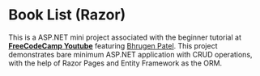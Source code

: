 # Book List (Razor)

This is a ASP.NET mini project associated with the beginner tutorial at [__FreeCodeCamp Youtube__](https://www.youtube.com/watch?v=C5cnZ-gZy2I) featuring [Bhrugen Patel](https://www.youtube.com/user/bhrugen1990). This project demonstrates bare minimum ASP.NET application with CRUD operations, with the help of Razor Pages and Entity Framework as the ORM.